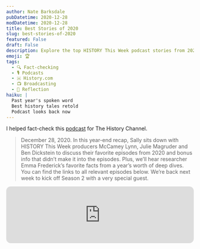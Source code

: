 ```yaml
---
author: Nate Barksdale
pubDatetime: 2020-12-28
modDatetime: 2020-12-28
title: Best Stories of 2020
slug: best-stories-of-2020
featured: False
draft: False
description: Explore the top HISTORY This Week podcast stories from 2020. Producers and researchers reveal favorite episodes and behind-the-scenes info.
emoji: 🏆
tags:
  - 🔍 Fact-checking
  - 🎙️ Podcasts
  - 🇭 History.com
  - 📺 Broadcasting
  - 🌅 Reflection
haiku: |
  Past year's spoken word
  Best history tales retold
  Podcast looks back now
---
```


I helped fact-check this [podcast](https://open.spotify.com/episode/0PA2Y9NfkDx4Fytt1qJrR2?si=MooYjiRjRA2xsOHMqVty5g) for The History Channel.

> December 28, 2020. In this year-end recap, Sally sits down with HISTORY This Week producers McCamey Lynn, Julie Magruder and Ben Dickstein to discuss their favorite episodes from 2020 and bonus info that didn’t make it into the episodes. Plus, we’ll hear researcher Emma Frederick’s favorite facts from a year’s worth of deep dives. You can find the links to all relevant episodes below. We’re back next week to kick off Season 2 with a very special guest.

<iframe style="border-radius:12px" src="https://open.spotify.com/embed/episode/0PA2Y9NfkDx4Fytt1qJrR2?utm_source=generator" width="100%" height="152" frameBorder="0" allowfullscreen="" allow="autoplay; clipboard-write; encrypted-media; fullscreen; picture-in-picture" loading="lazy"></iframe>
